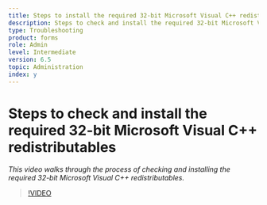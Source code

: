 ```yaml
---
title: Steps to install the required 32-bit Microsoft Visual C++ redistributables
description: Steps to check and install the required 32-bit Microsoft Visual C++ redistributables
type: Troubleshooting
product: forms 
role: Admin 
level: Intermediate  
version: 6.5
topic: Administration 
index: y
---
```


# Steps to check and install the required 32-bit Microsoft Visual C++ redistributables

*This video walks through the process of checking and installing the required 32-bit Microsoft Visual C++ redistributables.*

>[!VIDEO](https://video.tv.adobe.com/v/335520?quality=9&learn=on)





